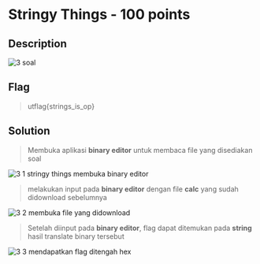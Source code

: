 # Stringy Things - 100 points
## Description

![3 soal](https://user-images.githubusercontent.com/54881761/111343474-0c13fc80-86ae-11eb-8944-d6457085166a.JPG)

## Flag

> utflag{strings_is_op}

## Solution

> Membuka aplikasi **binary editor** untuk membaca file yang disediakan soal

![3 1 stringy things membuka binary editor](https://user-images.githubusercontent.com/54881761/111343486-0e765680-86ae-11eb-92dc-7c6cae7ebb0e.JPG)

> melakukan input pada **binary editor** dengan file **calc** yang sudah didownload sebelumnya

![3 2 membuka file yang didownload](https://user-images.githubusercontent.com/54881761/111343501-10401a00-86ae-11eb-961c-077c8fd5782b.JPG)

> Setelah diinput pada **binary editor**, flag dapat ditemukan pada **string** hasil translate binary tersebut

![3 3 mendapatkan flag ditengah hex](https://user-images.githubusercontent.com/54881761/111343506-11714700-86ae-11eb-90a7-91183f6b71fd.JPG)
